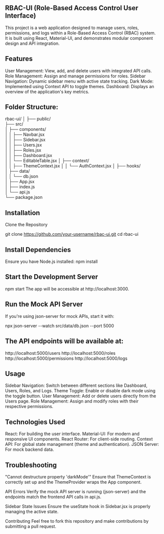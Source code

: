 ## RBAC-UI (Role-Based Access Control User Interface)
This project is a web application designed to manage users, roles, permissions, and logs within a Role-Based Access Control (RBAC) system. It is built using React, Material-UI, and demonstrates modular component design and API integration.

## Features
User Management: View, add, and delete users with integrated API calls.
Role Management: Assign and manage permissions for roles.
Sidebar Navigation: Dynamic sidebar menu with active state tracking.
Dark Mode: Implemented using Context API to toggle themes.
Dashboard: Displays an overview of the application's key metrics.

## Folder Structure:

rbac-ui/
│
├── public/                
├── src/                   
│   ├── components/        
│   │   ├── Navbar.jsx     
│   │   ├── Sidebar.jsx    
│   │   ├── Users.jsx      
│   │   ├── Roles.jsx      
│   │   ├── Dashboard.jsx  
│   │   └── EditableTable.jsx 
│   ├── context/           
│   │   ├── ThemeContext.jsx
│   │   └── AuthContext.jsx
│   ├── hooks/             
│   ├── data/              
│   │   └── db.json        
│   ├── App.jsx            
│   ├── index.js           
│   └── api.js            
└── package.json   

## Installation
Clone the Repository

git clone https://github.com/your-username/rbac-ui.git
cd rbac-ui

## Install Dependencies

Ensure you have Node.js installed:
npm install

## Start the Development Server

npm start
The app will be accessible at http://localhost:3000.

## Run the Mock API Server

If you're using json-server for mock APIs, start it with:

npx json-server --watch src/data/db.json --port 5000

## The API endpoints will be available at:

http://localhost:5000/users
http://localhost:5000/roles
http://localhost:5000/permissions
http://localhost:5000/logs

## Usage
Sidebar Navigation: Switch between different sections like Dashboard, Users, Roles, and Logs.
Theme Toggle: Enable or disable dark mode using the toggle button.
User Management: Add or delete users directly from the Users page.
Role Management: Assign and modify roles with their respective permissions.

## Technologies Used
React: For building the user interface.
Material-UI: For modern and responsive UI components.
React Router: For client-side routing.
Context API: For global state management (theme and authentication).
JSON Server: For mock backend data.

## Troubleshooting
"Cannot destructure property 'darkMode'"
Ensure that ThemeContext is correctly set up and the ThemeProvider wraps the App component.

API Errors
Verify the mock API server is running (json-server) and the endpoints match the frontend API calls in api.js.

Sidebar State Issues
Ensure the useState hook in Sidebar.jsx is properly managing the active state.

Contributing
Feel free to fork this repository and make contributions by submitting a pull request.
